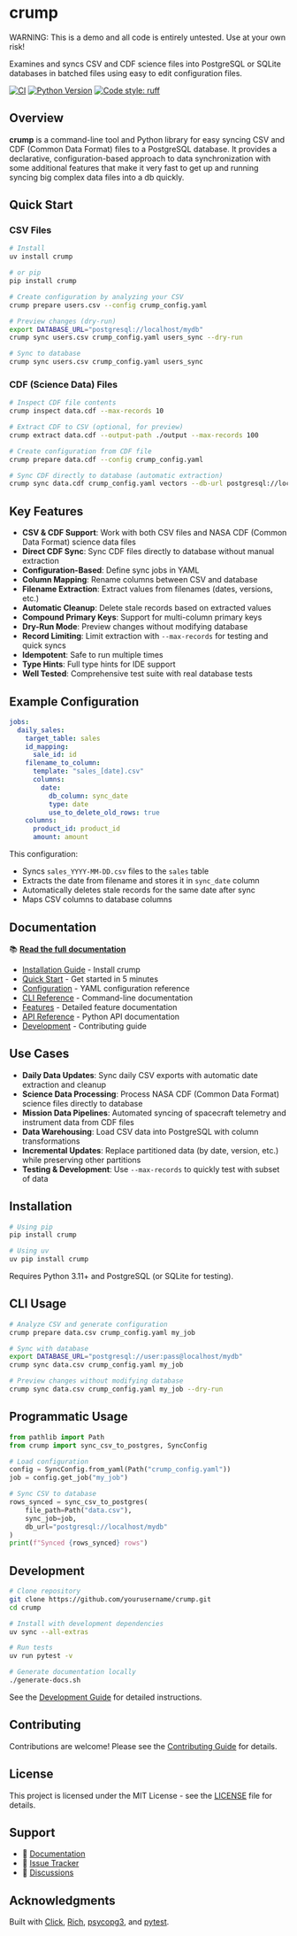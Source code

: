 # crump

WARNING: This is a demo and all code is entirely untested. Use at your own risk!

Examines and syncs CSV and CDF science files into PostgreSQL or SQLite databases in batched files using easy to edit configuration files.

[![CI](https://github.com/alastairtree/clauddemo/workflows/CI/badge.svg)](https://github.com/alastairtree/clauddemo/actions)
[![Python Version](https://img.shields.io/badge/python-3.11%2B-blue.svg)](https://www.python.org/downloads/)
[![Code style: ruff](https://img.shields.io/badge/code%20style-ruff-000000.svg)](https://github.com/astral-sh/ruff)

## Overview

**crump** is a command-line tool and Python library for easy syncing CSV and CDF (Common Data Format) files to a PostgreSQL database. It provides a declarative, configuration-based approach to data synchronization with some additional features that make it very fast to get up and running syncing big complex data files into a db quickly.

## Quick Start

### CSV Files

```bash
# Install
uv install crump

# or pip
pip install crump

# Create configuration by analyzing your CSV
crump prepare users.csv --config crump_config.yaml

# Preview changes (dry-run)
export DATABASE_URL="postgresql://localhost/mydb"
crump sync users.csv crump_config.yaml users_sync --dry-run

# Sync to database
crump sync users.csv crump_config.yaml users_sync
```

### CDF (Science Data) Files

```bash
# Inspect CDF file contents
crump inspect data.cdf --max-records 10

# Extract CDF to CSV (optional, for preview)
crump extract data.cdf --output-path ./output --max-records 100

# Create configuration from CDF file
crump prepare data.cdf --config crump_config.yaml

# Sync CDF directly to database (automatic extraction)
crump sync data.cdf crump_config.yaml vectors --db-url postgresql://localhost/mydb
```

## Key Features

- **CSV & CDF Support**: Work with both CSV files and NASA CDF (Common Data Format) science data files
- **Direct CDF Sync**: Sync CDF files directly to database without manual extraction
- **Configuration-Based**: Define sync jobs in YAML
- **Column Mapping**: Rename columns between CSV and database
- **Filename Extraction**: Extract values from filenames (dates, versions, etc.)
- **Automatic Cleanup**: Delete stale records based on extracted values
- **Compound Primary Keys**: Support for multi-column primary keys
- **Dry-Run Mode**: Preview changes without modifying database
- **Record Limiting**: Limit extraction with `--max-records` for testing and quick syncs
- **Idempotent**: Safe to run multiple times
- **Type Hints**: Full type hints for IDE support
- **Well Tested**: Comprehensive test suite with real database tests

## Example Configuration

```yaml
jobs:
  daily_sales:
    target_table: sales
    id_mapping:
      sale_id: id
    filename_to_column:
      template: "sales_[date].csv"
      columns:
        date:
          db_column: sync_date
          type: date
          use_to_delete_old_rows: true
    columns:
      product_id: product_id
      amount: amount
```

This configuration:
- Syncs `sales_YYYY-MM-DD.csv` files to the `sales` table
- Extracts the date from filename and stores it in `sync_date` column
- Automatically deletes stale records for the same date after sync
- Maps CSV columns to database columns

## Documentation

📚 **[Read the full documentation](https://yourusername.github.io/crump)**

- [Installation Guide](https://yourusername.github.io/crump/installation/) - Install crump
- [Quick Start](https://yourusername.github.io/crump/quick-start/) - Get started in 5 minutes
- [Configuration](https://yourusername.github.io/crump/configuration/) - YAML configuration reference
- [CLI Reference](https://yourusername.github.io/crump/cli-reference/) - Command-line documentation
- [Features](https://yourusername.github.io/crump/features/) - Detailed feature documentation
- [API Reference](https://yourusername.github.io/crump/api-reference/) - Python API documentation
- [Development](https://yourusername.github.io/crump/development/) - Contributing guide

## Use Cases

- **Daily Data Updates**: Sync daily CSV exports with automatic date extraction and cleanup
- **Science Data Processing**: Process NASA CDF (Common Data Format) science files directly to database
- **Mission Data Pipelines**: Automated syncing of spacecraft telemetry and instrument data from CDF files
- **Data Warehousing**: Load CSV data into PostgreSQL with column transformations
- **Incremental Updates**: Replace partitioned data (by date, version, etc.) while preserving other partitions
- **Testing & Development**: Use `--max-records` to quickly test with subset of data

## Installation

```bash
# Using pip
pip install crump

# Using uv
uv pip install crump
```

Requires Python 3.11+ and PostgreSQL (or SQLite for testing).

## CLI Usage

```bash
# Analyze CSV and generate configuration
crump prepare data.csv crump_config.yaml my_job

# Sync with database
export DATABASE_URL="postgresql://user:pass@localhost/mydb"
crump sync data.csv crump_config.yaml my_job

# Preview changes without modifying database
crump sync data.csv crump_config.yaml my_job --dry-run
```

## Programmatic Usage

```python
from pathlib import Path
from crump import sync_csv_to_postgres, SyncConfig

# Load configuration
config = SyncConfig.from_yaml(Path("crump_config.yaml"))
job = config.get_job("my_job")

# Sync CSV to database
rows_synced = sync_csv_to_postgres(
    file_path=Path("data.csv"),
    sync_job=job,
    db_url="postgresql://localhost/mydb"
)
print(f"Synced {rows_synced} rows")
```

## Development

```bash
# Clone repository
git clone https://github.com/yourusername/crump.git
cd crump

# Install with development dependencies
uv sync --all-extras

# Run tests
uv run pytest -v

# Generate documentation locally
./generate-docs.sh
```

See the [Development Guide](https://yourusername.github.io/crump/development/) for detailed instructions.

## Contributing

Contributions are welcome! Please see the [Contributing Guide](https://yourusername.github.io/crump/contributing/) for details.

## License

This project is licensed under the MIT License - see the [LICENSE](LICENSE) file for details.

## Support

- 📖 [Documentation](https://yourusername.github.io/crump)
- 🐛 [Issue Tracker](https://github.com/yourusername/crump/issues)
- 💬 [Discussions](https://github.com/yourusername/crump/discussions)

## Acknowledgments

Built with [Click](https://click.palletsprojects.com/), [Rich](https://rich.readthedocs.io/), [psycopg3](https://www.psycopg.org/psycopg3/), and [pytest](https://pytest.org/).
